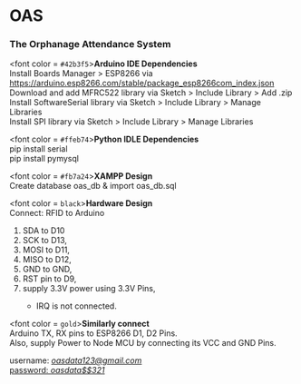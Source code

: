 # OAS
<h3><b>The Orphanage Attendance System</b></h3>

<font color = `#42b3f5`><b>Arduino IDE Dependencies</b></font> <br>
Install Boards Manager > ESP8266 via https://arduino.esp8266.com/stable/package_esp8266com_index.json<br>
Download and add MFRC522 library via Sketch > Include Library > Add .zip<br>
Install SoftwareSerial library via Sketch > Include Library > Manage Libraries<br>
Install SPI library via Sketch > Include Library > Manage Libraries<br>

<font color = `#ffeb74`><b>Python IDLE Dependencies</b></font> <br>
pip install serial<br>
pip install pymysql<br>

<font color = `#fb7a24`><b>XAMPP Design</b></font> <br>
Create database oas_db & import oas_db.sql<br>

<font color = `black`><b>Hardware Design</b></font> <br>
Connect: RFID to Arduino <br>  
<ol>
  <li>SDA to D10</li>
  <li>SCK to D13,</li> 
  <li>MOSI to D11,</li> 
  <li>MISO to D12,</li> 
  <li>GND to GND,</li> 
  <li>RST pin to D9,</li> 
  <li>supply 3.3V power using 3.3V Pins,</li> 
  <ul>
    <li>IRQ is not connected.</li>
  </ul>
</ol>

<font color = `gold`><b>Similarly connect</b></font> <br>
Arduino TX, RX pins to ESP8266 D1, D2 Pins.<br>
Also, supply Power to Node MCU by connecting its VCC and GND Pins.<br>

username: <i><u>oasdata123@gmail.com<u></i> <br>
password: <i>oasdata$$321</i><br>
